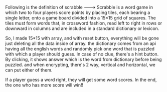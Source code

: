 Following is the definition of scrabble --->
Scrabble is a word game in which two to four players score points by placing tiles, each bearing a single letter, onto a game board divided into a 15×15 grid of squares. The tiles must form words that, in crossword fashion, read left to right in rows or downward in columns and are included in a standard dictionary or lexicon.

So, I made 15*15 with array, and with reset button, everything will be gone just deleting all the data inside of array.
the dictionary comes from an api having all the english words and randomly pick one word that is puzzled with which a player should guess.
In case of no clue, there's a hint button. By clicking, it shows answer which is the word from dictionary before being puzzled.
and when encrypting, there's 2 way, vertical and horizontal, we can put either of them. 

If a player guess a word right, they will get some word scores. In the end, the one who has more score will win!!
